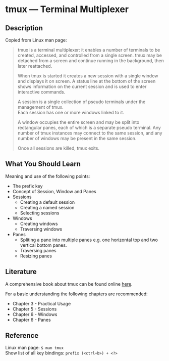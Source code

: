 # tmux — Terminal Multiplexer

## Description

Copied from Linux man page:

> tmux is a terminal multiplexer: it enables a number of terminals to be created, accessed, and controlled from a single screen.
> tmux may be detached from a screen and continue running in the background, then later reattached.
>
> When tmux is started it creates a new session with a single window and displays it on screen.
> A status line at the bottom of the screen shows information on the current session and is used to enter interactive commands.
>
> A session is a single collection of pseudo terminals under the management of tmux.  
> Each session has one or more windows linked to it.  
>
> A window occupies the entire screen and may be split into rectangular panes, each of which is a separate pseudo terminal.
> Any number of tmux instances may connect to the same session, and any number of windows may be present in the same session.
>
> Once all sessions are killed, tmux exits.

## What You Should Learn

Meaning and use of the following points:

* The prefix key
* Concept of Session, Window and Panes
* Sessions
  * Creating a default session
  * Creating a named session
  * Selecting sessions
* Windows
  * Creating windows
  * Traversing windows
* Panes
  * Spliting a pane into multiple panes e.g. one horizontal top and two vertical bottom panes.
  * Traversing panes
  * Resizing panes

## Literature

A comprehensive book about tmux can be found online [here](https://leanpub.com/the-tao-of-tmux/read).

For a basic understanding the following chapters are recommended:

* Chapter 3 - Practical Usage
* Chapter 5 - Sessions
* Chapter 6 - Windows
* Chapter 6 - Panes

## Reference

Linux man page: ```$ man tmux```  
Show list of all key bindings: ```prefix (<ctrl+b>) + <?>```  
